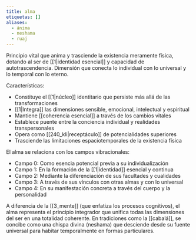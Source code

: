 ```yaml
---
title: alma
etiquetas: []
aliases:
  - ánima
  - neshama
  - ruaj
---
```

Principio vital que anima y trasciende la existencia meramente física, dotando al ser de [[1|identidad esencial]] y capacidad de autotrascendencia. Dimensión que conecta lo individual con lo universal y lo temporal con lo eterno.

Características:
- Constituye el [[1|núcleo]] identitario que persiste más allá de las transformaciones
- [[1|Integra]] las dimensiones sensible, emocional, intelectual y espiritual
- Mantiene [[coherencia esencial]] a través de los cambios vitales
- Establece puente entre la conciencia individual y realidades transpersonales
- Opera como [[240_kli|receptáculo]] de potencialidades superiores
- Trasciende las limitaciones espaciotemporales de la existencia física

El alma se relaciona con los campos vibracionales:
- Campo 0: Como esencia potencial previa a su individualización
- Campo 1: En la formación de la [[1|identidad]] esencial y continua
- Campo 2: Mediante la diferenciación de sus facultades y cualidades
- Campo 3: A través de sus vínculos con otras almas y con lo universal
- Campo 4: En su manifestación concreta a través del cuerpo y la personalidad

A diferencia de la [[3_mente]] (que enfatiza los procesos cognitivos), el alma representa el principio integrador que unifica todas las dimensiones del ser en una totalidad coherente. En tradiciones como la [[cabalá]], se concibe como una chispa divina (neshama) que desciende desde su fuente universal para habitar temporalmente en formas particulares.

